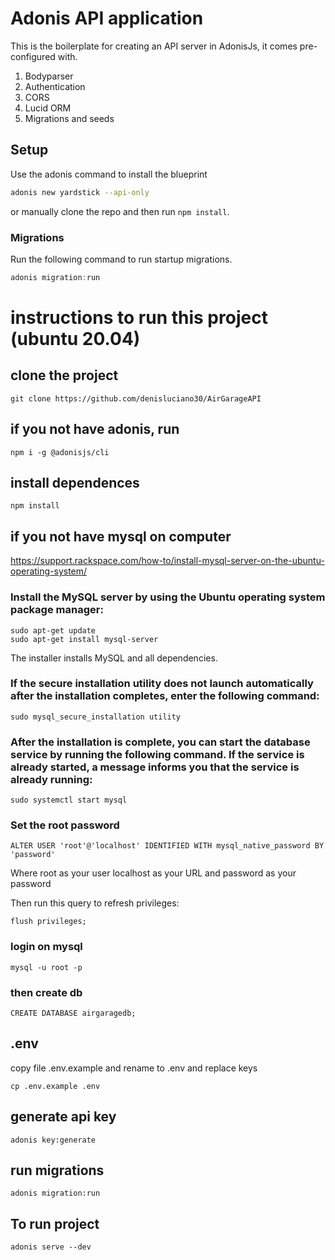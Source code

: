 # Adonis API application

This is the boilerplate for creating an API server in AdonisJs, it comes pre-configured with.

1. Bodyparser
2. Authentication
3. CORS
4. Lucid ORM
5. Migrations and seeds

## Setup

Use the adonis command to install the blueprint

```bash
adonis new yardstick --api-only
```

or manually clone the repo and then run `npm install`.


### Migrations

Run the following command to run startup migrations.

```js
adonis migration:run

```


# instructions to run this project (ubuntu 20.04)

## clone the project

```
git clone https://github.com/denisluciano30/AirGarageAPI
```

## if you not have adonis, run 

```
npm i -g @adonisjs/cli
```

## install dependences

```
npm install
```

## if you not have mysql on computer
https://support.rackspace.com/how-to/install-mysql-server-on-the-ubuntu-operating-system/
### Install the MySQL server by using the Ubuntu operating system package manager:

```
sudo apt-get update
sudo apt-get install mysql-server
```
The installer installs MySQL and all dependencies.


### If the secure installation utility does not launch automatically after the installation completes, enter the following command:
```
sudo mysql_secure_installation utility
```

### After the installation is complete, you can start the database service by running the following command. If the service is already started, a message informs you that the service is already running:
```
sudo systemctl start mysql
```

### Set the root password

```
ALTER USER 'root'@'localhost' IDENTIFIED WITH mysql_native_password BY 'password'
```
Where root as your user localhost as your URL and password as your password

Then run this query to refresh privileges:
```
flush privileges;
```

### login on mysql

```
mysql -u root -p
```

### then create db
```
CREATE DATABASE airgaragedb;
``` 


## .env
copy file .env.example and rename to .env and replace keys
```
cp .env.example .env
```


## generate api key
```
adonis key:generate
```

## run migrations

```
adonis migration:run
```

## To run project

```
adonis serve --dev
```
